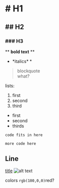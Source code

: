 # # H1
## ## H2
### ### H3
** **bold text** **
* \*italics* *
>blockquote  
>what?

lists:
1. first
2. second
3. third
  - first
  - second
  - thirds

`code fits in here`  

  ```more code here```

Line  
---
[title](link)
![alt text](img.jpg)

colors `rgb(100,0,0)`red?

